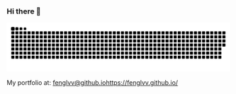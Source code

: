 ### Hi there 👋

<picture>
  <source media="(prefers-color-scheme: dark)" srcset="https://raw.githubusercontent.com/FengLvv/FengLvv/output/github-contribution-grid-snake-dark.svg">
  <source media="(prefers-color-scheme: light)" srcset="https://raw.githubusercontent.com/FengLvv/FengLvv/output/github-contribution-grid-snake.svg">
  <img alt="github contribution grid snake animation" src="https://raw.githubusercontent.com/FengLvv/FengLvv/output/github-contribution-grid-snake.svg">
</picture>

My portfolio at: [fenglvv@github.io](https://fenglvv.github.io/)https://fenglvv.github.io/
